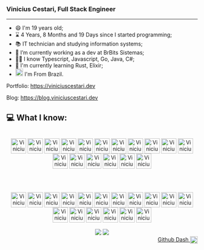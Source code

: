 ### Vinicius Cestari, Full Stack Engineer
<hr>

- 😄 I'm 19 years old;
- ⌛  4 Years, 8 Months and 19 Days since I started programming;
- 📚 IT technician and studying information systems;
- 🔭 I’m currently working as a dev at BrBits Sistemas;
- 👨‍💻 I know Typescript, Javascript, Go, Java, C#;
- 🐣 I'm currently learning Rust, Elixir;
- <img height = "20em" src="https://em-content.zobj.net/thumbs/120/google/350/flag-brazil_1f1e7-1f1f7.png"/>  I'm From Brazil.

Portfolio: https://viniciuscestari.dev

Blog: https://blog.viniciuscestari.dev

## **💻 What I know:** 

<div style="display: inline_block" align="center">
  <br>
  <img align="center" alt="Vinicius Typescript" height="40" width="40" src="https://skillicons.dev/icons?i=ts"/>
  <img align="center" alt="Vinicius Javascript" height="40" width="40" src="https://skillicons.dev/icons?i=js"/>
  <img align="center" alt="Vinicius C#" height="40" width="40" src="https://skillicons.dev/icons?i=cs"/>
  <img align="center" alt="Vinicius .NET" height="40" width="40" src="https://skillicons.dev/icons?i=net"/>
  <img align="center" alt="Vinicius Go" height="40" width="40" src="https://skillicons.dev/icons?i=go"/>
  <img align="center" alt="Vinicius Svelte" height="40" width="40" src="https://skillicons.dev/icons?i=svelte"/>
  <img align="center" alt="Vinicius React" height="40" width="40" src="https://skillicons.dev/icons?i=tauri"/>
  <img align="center" alt="Vinicius Nextjs" height="40" width="40" src="https://skillicons.dev/icons?i=nextjs"/>
  <img align="center" alt="Vinicius React" height="40" width="40" src="https://skillicons.dev/icons?i=react"/>
  <img align="center" alt="Vinicius React Query" height="40" width="40" src="https://cdn.simpleicons.org/reactquery"/>
  <img align="center" alt="Vinicius Redux" height="40" width="40" src="https://skillicons.dev/icons?i=redux"/>
  <img align="center" alt="Vinicius MUI" height="40" width="40" src="https://skillicons.dev/icons?i=mui"/>
  <img align="center" alt="Vinicius Tailwind" height="40" width="40" src="https://skillicons.dev/icons?i=tailwindcss"/>
  <img align="center" alt="Vinicius ThreeJs" height="40" width="40" src="https://skillicons.dev/icons?i=threejs"/>
  <img align="center" alt="Vinicius CSS" height="40" width="40" src="https://skillicons.dev/icons?i=css"/>
  <img align="center" alt="Vinicius HTML" height="40" width="40" src="https://skillicons.dev/icons?i=html"/>
  <img align="center" alt="Vinicius Visual Studio Code" height="40" width="40" src="https://skillicons.dev/icons?i=vscode"/>

  <br><br>

  <img align="center" alt="Vinicius Nodejs" height="40" width="40" src="https://skillicons.dev/icons?i=nodejs"/>
  <img align="center" alt="Vinicius Bun" height="40" width="40" src="https://skillicons.dev/icons?i=bun"/>
  <img align="center" alt="Vinicius RabbitMQ" height="40" width="40" src="https://skillicons.dev/icons?i=rabbitmq"/>
  <img align="center" alt="Vinicius Express" height="40" width="40" src="https://skillicons.dev/icons?i=express"/>
  <img align="center" alt="Vinicius Vitest" height="40" width="40" src="https://skillicons.dev/icons?i=vitest"/>
  <img align="center" alt="Vinicius Drizzle" height="40" width="40" src="https://cdn.simpleicons.org/drizzle"/>
  <img align="center" alt="Vinicius Prisma" height="40" width="40" src="https://skillicons.dev/icons?i=prisma"/>
  <img align="center" alt="Vinicius MySql" height="40" width="40" src="https://skillicons.dev/icons?i=mysql"/>
  <img align="center" alt="Vinicius PostgreSQL" height="40" width="40" src="https://skillicons.dev/icons?i=postgresql"/>
  <img align="center" alt="Vinicius Docker" height="40" width="40" src="https://skillicons.dev/icons?i=docker"/>
  <img align="center" alt="Vinicius Firebase" height="40" width="40" src="https://skillicons.dev/icons?i=firebase"/>
  <img align="center" alt="Vinicius AWS" height="40" width="40" src="https://skillicons.dev/icons?i=aws"/>
  <img align="center" alt="Vinicius Vercel" height="40" width="40" src="https://skillicons.dev/icons?i=vercel"/>
  <img align="center" alt="Vinicius Git" height="40" width="40" src="https://skillicons.dev/icons?i=git"/>
  <img align="center" alt="Vinicius Github" height="40" width="40" src="https://skillicons.dev/icons?i=github"/>
  <img align="center" alt="Vinicius Gitlab" height="40" width="40" src="https://skillicons.dev/icons?i=gitlab"/>
  <img align="center" alt="Vinicius Grafana" height="40" width="40" src="https://skillicons.dev/icons?i=grafana"/>
  <br>
</div>

<br>

<div align="center"> 
  <a href="mailto:viniciuscestari01@gmail.com"><img src="https://img.shields.io/badge/-Gmail-%23333?style=for-the-badge&logo=gmail&logoColor=white"></a>
  <a href="https://www.linkedin.com/in/-vinicius-cestari"><img src="https://img.shields.io/badge/-LinkedIn-%230077B5?style=for-the-badge&logo=linkedin&logoColor=white"></a> 
</div>

<div align="end">
<a href="https://viniciuscestarii.grafana.net/public-dashboards/d7239e7f75f14212a436166f2dd8ee45">
  Github Dash
  <img align="center" alt="Vinicius Grafana" height="20" width="20" src="https://cdn.simpleicons.org/grafana"/>
  </a>
</div>
